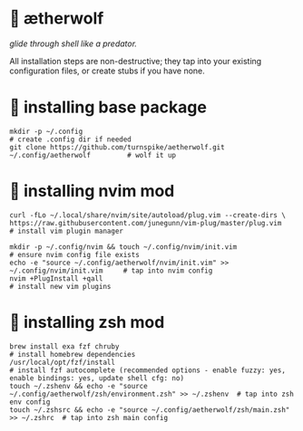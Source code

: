 # :wolf: ætherwolf

_glide through shell like a predator._

All installation steps are non-destructive; they tap into your existing configuration files, or create stubs if you have none.


# :nut_and_bolt: installing base package

    mkdir -p ~/.config                                                                 # create .config dir if needed
    git clone https://github.com/turnspike/aetherwolf.git ~/.config/aetherwolf         # wolf it up
    
# :nut_and_bolt: installing nvim mod

    curl -fLo ~/.local/share/nvim/site/autoload/plug.vim --create-dirs \
    https://raw.githubusercontent.com/junegunn/vim-plug/master/plug.vim                # install vim plugin manager
    
    mkdir -p ~/.config/nvim && touch ~/.config/nvim/init.vim                           # ensure nvim config file exists
    echo -e "source ~/.config/aetherwolf/nvim/init.vim" >> ~/.config/nvim/init.vim     # tap into nvim config
    nvim +PlugInstall +qall                                                            # install new vim plugins

# :nut_and_bolt: installing zsh mod
    brew install exa fzf chruby                                                        # install homebrew dependencies
    /usr/local/opt/fzf/install                                                         # install fzf autocomplete (recommended options - enable fuzzy: yes, enable bindings: yes, update shell cfg: no)
    touch ~/.zshenv && echo -e "source ~/.config/aetherwolf/zsh/environment.zsh" >> ~/.zshenv  # tap into zsh env config
    touch ~/.zshsrc && echo -e "source ~/.config/aetherwolf/zsh/main.zsh" >> ~/.zshrc  # tap into zsh main config
